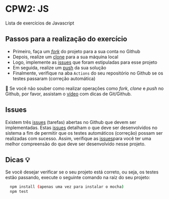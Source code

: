 # CPW2: JS

Lista de exercícios de Javascript
## Passos para a realização do exercício


  * Primeiro, faça um [*fork*](https://docs.github.com/pt/get-started/quickstart/fork-a-repo) do projeto para a sua conta no Github
  * Depois, realize um [clone](https://docs.github.com/pt/repositories/creating-and-managing-repositories/cloning-a-repository) para a sua máquina local
  * Logo, implemente as [issues](https://github.com/rpmhub/cpw2-js/issues) que foram estipuladas para esse projeto
  * Em seguida, realize um [push](https://docs.github.com/pt/desktop/contributing-and-collaborating-using-github-desktop/making-changes-in-a-branch/pushing-changes-to-github) da sua solução
  * Finalmente, verifique na aba `Actions` do seu repositório no Github se os testes passaram (correção automática)

🚨 Se você não souber como realizar operações como *fork*, *clone* e *push* no Github, por favor, assistam o [vídeo](https://www.youtube.com/watch?v=SDowGAvT0l0) com dicas de Git/Github.
## Issues

Existem três [issues](https://github.com/rpmhub/cpw2-js/issues) (tarefas) abertas no Github que devem ser implementadas. Estas [issues](https://github.com/rpmhub/cpw2-js/issues) detalham o que deve ser desenvolvidos no sistema a fim de permitir que os testes automáticos (correção) possam ser realizadas com sucesso. Assim, verifique as [issues](https://github.com/rpmhub/cpw2-js/issues)para você ter uma melhor compreensão do que deve ser desenvolvido nesse projeto.
## Dicas 💡

Se você desejar verificar se o seu projeto está correto, ou seja, os testes estão passando, execute o seguinte comando na raíz do seu projeto:

```sh
  npm install (apenas uma vez para instalar o mocha)
  npm test
```

